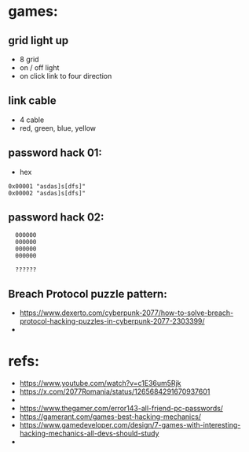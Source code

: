 


# games:

## grid light up
 * 8 grid
 * on / off light
 * on click link to four direction

## link cable
 * 4 cable
 * red, green, blue, yellow

## password hack 01:
 * hex

```
0x00001 "asdas]s[dfs]"
0x00002 "asdas]s[dfs]"
```

## password hack 02:

```
  000000
  000000
  000000
  000000

  ?????? 

```


## Breach Protocol puzzle pattern:
 * https://www.dexerto.com/cyberpunk-2077/how-to-solve-breach-protocol-hacking-puzzles-in-cyberpunk-2077-2303399/
 * 


# refs: 
 * https://www.youtube.com/watch?v=c1E36um5Rjk
 * https://x.com/2077Romania/status/1265684291670937601
 * 
 * https://www.thegamer.com/error143-all-friend-pc-passwords/
 * https://gamerant.com/games-best-hacking-mechanics/
 * https://www.gamedeveloper.com/design/7-games-with-interesting-hacking-mechanics-all-devs-should-study
 * 
